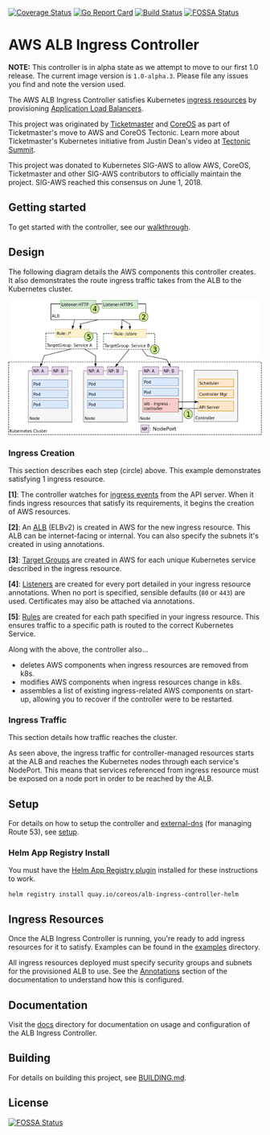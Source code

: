 [![Coverage Status](https://coveralls.io/repos/github/coreos/alb-ingress-controller/badge.svg?branch=master)](https://coveralls.io/github/coreos/alb-ingress-controller?branch=master)
[![Go Report Card](https://goreportcard.com/badge/github.com/coreos/alb-ingress-controller)](https://goreportcard.com/report/github.com/coreos/alb-ingress-controller)
[![Build Status](https://travis-ci.org/coreos/alb-ingress-controller.svg?branch=master)](https://travis-ci.org/coreos/alb-ingress-controller)
[![FOSSA Status](https://app.fossa.io/api/projects/git%2Bgithub.com%2Fcoreos%2Falb-ingress-controller.svg?type=shield)](https://app.fossa.io/projects/git%2Bgithub.com%2Fcoreos%2Falb-ingress-controller?ref=badge_shield)

# AWS ALB Ingress Controller

**NOTE:** This controller is in alpha state as we attempt to move to our first 1.0 release. The current image version is `1.0-alpha.3`. Please file any issues you find and note the version used.

The AWS ALB Ingress Controller satisfies Kubernetes [ingress resources](https://kubernetes.io/docs/user-guide/ingress) by provisioning [Application Load Balancers](https://aws.amazon.com/elasticloadbalancing/applicationloadbalancer).

This project was originated by [Ticketmaster](https://github.com/ticketmaster) and [CoreOS](https://github.com/coreos) as part of Ticketmaster's move to AWS and CoreOS Tectonic. Learn more about Ticketmaster's Kubernetes initiative from Justin Dean's video at [Tectonic Summit](https://www.youtube.com/watch?v=wqXVKneP0Hg).

This project was donated to Kubernetes SIG-AWS to allow AWS, CoreOS, Ticketmaster and other SIG-AWS contributors to officially maintain the project. SIG-AWS reached this consensus on June 1, 2018.

## Getting started

To get started with the controller, see our [walkthrough](docs/walkthrough.md).

## Design

The following diagram details the AWS components this controller creates. It also demonstrates the route ingress traffic takes from the ALB to the Kubernetes cluster.

![controller-design](docs/imgs/controller-design.png)

### Ingress Creation

This section describes each step (circle) above. This example demonstrates satisfying 1 ingress resource.

**[1]**: The controller watches for [ingress
events](https://godoc.org/k8s.io/ingress/core/pkg/ingress#Controller) from the API server. When it
finds ingress resources that satisfy its requirements, it begins the creation of AWS resources.

**[2]**: An
[ALB](http://docs.aws.amazon.com/elasticbeanstalk/latest/dg/environments-cfg-applicationloadbalancer.html) (ELBv2) is created in AWS for the new ingress resource. This ALB can be internet-facing or internal. You can also specify the subnets it's created in
using annotations.

**[3]**: [Target Groups](http://docs.aws.amazon.com/elasticloadbalancing/latest/application/load-balancer-target-groups.html) are created in AWS for each unique Kubernetes service described in the ingress resource.

**[4]**: [Listeners](http://docs.aws.amazon.com/elasticloadbalancing/latest/application/load-balancer-listeners.html) are created for every port detailed in your ingress resource annotations. When no port is specified, sensible defaults (`80` or `443`) are used. Certificates may also be attached via annotations.

**[5]**: [Rules](http://docs.aws.amazon.com/elasticloadbalancing/latest/application/listener-update-rules.html) are created for each path specified in your ingress resource. This ensures traffic to a specific path is routed to the correct Kubernetes Service.

Along with the above, the controller also...

- deletes AWS components when ingress resources are removed from k8s.
- modifies AWS components when ingress resources change in k8s.
- assembles a list of existing ingress-related AWS components on start-up, allowing you to
  recover if the controller were to be restarted.

### Ingress Traffic

This section details how traffic reaches the cluster.

As seen above, the ingress traffic for controller-managed resources starts at the ALB and reaches the Kubernetes nodes through each service's NodePort. This means that
services referenced from ingress resource must be exposed on a node port in order to be
reached by the ALB.

## Setup

For details on how to setup the controller and [external-dns](https://github.com/kubernetes-incubator/external-dns) (for managing Route 53), see [setup](docs/setup.md).

### Helm App Registry Install

You must have the [Helm App Registry plugin](https://coreos.com/apps) installed for these instructions to work.

```
helm registry install quay.io/coreos/alb-ingress-controller-helm
```

## Ingress Resources

Once the ALB Ingress Controller is running, you're ready to add ingress resources for it to satisfy.
Examples can be found in the [examples](examples) directory.

All ingress resources deployed must specify security groups and subnets for the provisioned ALB to
use. See the [Annotations](docs/ingress-resources.md#annotations) section of the documentation to understand how this is configured.

## Documentation

Visit the [docs](docs/) directory for documentation on usage and configuration of the ALB Ingress
Controller.

## Building

For details on building this project, see [BUILDING.md](./BUILDING.md).


## License
[![FOSSA Status](https://app.fossa.io/api/projects/git%2Bgithub.com%2Fcoreos%2Falb-ingress-controller.svg?type=large)](https://app.fossa.io/projects/git%2Bgithub.com%2Fcoreos%2Falb-ingress-controller?ref=badge_large)